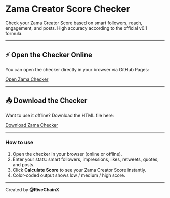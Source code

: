 # Zama Creator Score Checker

Check your Zama Creator Score based on smart followers, reach, engagement, and posts. High accuracy according to the official v0.1 formula.  

---

## ⚡ Open the Checker Online
You can open the checker directly in your browser via GitHub Pages:

[Open Zama Checker](https://yourusername.github.io/zama-checker/zama_checker.html)

---

## 📥 Download the Checker
Want to use it offline? Download the HTML file here:

[Download Zama Checker](zama_checker.html)

---

### How to use
1. Open the checker in your browser (online or offline).  
2. Enter your stats: smart followers, impressions, likes, retweets, quotes, and posts.  
3. Click **Calculate Score** to see your Zama Creator Score instantly.  
4. Color-coded output shows low / medium / high score.  

---

Created by **@RiseChainX**
